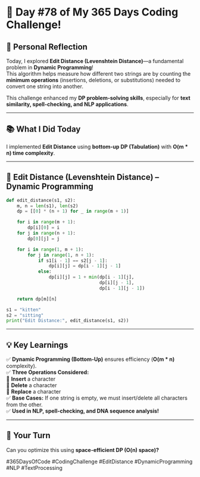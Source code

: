 # 🎯 Day #78 of My 365 Days Coding Challenge!  

## 💭 Personal Reflection  
Today, I explored **Edit Distance (Levenshtein Distance)**—a fundamental problem in **Dynamic Programming**!  
This algorithm helps measure how different two strings are by counting the **minimum operations** (insertions, deletions, or substitutions) needed to convert one string into another.  

This challenge enhanced my **DP problem-solving skills**, especially for **text similarity, spell-checking, and NLP applications**.  

---

## 📚 What I Did Today  
I implemented **Edit Distance** using **bottom-up DP (Tabulation)** with **O(m * n) time complexity**.  

---

## 📝 **Edit Distance (Levenshtein Distance) – Dynamic Programming**  

```python
def edit_distance(s1, s2):
    m, n = len(s1), len(s2)
    dp = [[0] * (n + 1) for _ in range(m + 1)]

    for i in range(m + 1):
        dp[i][0] = i  
    for j in range(n + 1):
        dp[0][j] = j  

    for i in range(1, m + 1):
        for j in range(1, n + 1):
            if s1[i - 1] == s2[j - 1]:  
                dp[i][j] = dp[i - 1][j - 1]
            else:
                dp[i][j] = 1 + min(dp[i - 1][j],   
                                   dp[i][j - 1],    
                                   dp[i - 1][j - 1]) 

    return dp[m][n]

s1 = "kitten"
s2 = "sitting"
print("Edit Distance:", edit_distance(s1, s2))
```

---

## 💡 Key Learnings  
✅ **Dynamic Programming (Bottom-Up)** ensures efficiency (**O(m * n)** complexity).  
✅ **Three Operations Considered:**  
   🔹 **Insert** a character  
   🔹 **Delete** a character  
   🔹 **Replace** a character  
✅ **Base Cases:** If one string is empty, we must insert/delete all characters from the other.  
✅ **Used in NLP, spell-checking, and DNA sequence analysis!**  

---

## 🚀 Your Turn  
Can you optimize this using **space-efficient DP (O(n) space)?**  

#365DaysOfCode #CodingChallenge #EditDistance #DynamicProgramming #NLP #TextProcessing  